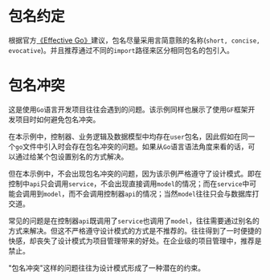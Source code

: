 # 包名约定

根据官方[《Effective Go》](https://golang.google.cn/doc/effective_go.html#package-names)建议，包名尽量采用言简意赅的名称(`short, concise, evocative`)。并且推荐通过不同的`import`路径来区分相同包名的包引入。

# 包名冲突

这是使用`Go`语言开发项目往往会遇到的问题。该示例同样也展示了使用`GF`框架开发项目时如何避免包名冲突。

在本示例中，控制器、业务逻辑及数据模型中均存在`user`包名，因此假如在同一个`go`文件中引入时会存在包名冲突的问题。如果从`Go`语言语法角度来看的话，可以通过给某个包设置别名的方式解决。

但在本示例中，不会出现包名冲突的问题，因为该示例严格遵守了设计模式。即在控制中`api`只会调用`service`，不会出现直接调用`model`的情况；而在`service`中可能会调用到`model`，而不会调用控制器`api`的情况；当然`model`往往只会与数据库打交道。

常见的问题是在控制器`api`既调用了`service`也调用了`model`，往往需要通过别名的方式来解决。但这不严格遵守设计模式的方式是不推荐的。往往得到了一时便捷的快感，却丧失了设计模式为项目管理带来的好处。在企业级的项目管理中，推荐是禁止。

"包名冲突"这样的问题往往为设计模式形成了一种潜在的约束。





